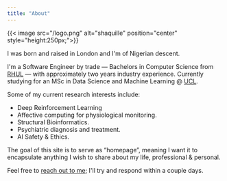 ```yaml
---
title: "About"
---
```


{{< image src="/logo.png" alt="shaquille" position="center" style="height:250px;">}}

I was born and raised in London and I'm of Nigerian descent.

I'm a Software Engineer by trade — Bachelors in Computer Science from [RHUL](https://cs.rhul.ac.uk/) —  with approximately two years industry experience.  Currently studying for an MSc in Data Science and Machine Learning @ [UCL](http://www.cs.ucl.ac.uk/current_students/specialist_msc_programmes/msc_dsml/).

Some of my current research interests include: 

- Deep Reinforcement Learning
- Affective computing for physiological monitoring.
- Structural Bioinformatics.
- Psychiatric diagnosis and treatment.
- AI Safety & Ethics.

The goal of this site is to serve as “homepage”, meaning I want it to encapsulate anything I wish to share about my life, professional & personal.

Feel free to [reach out to me][1]; I'll try and respond within a couple days.

[1]:	mailto:aq@momoh.sh